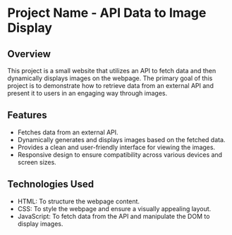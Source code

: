 # Project Name - API Data to Image Display

## Overview

This project is a small website that utilizes an API to fetch data and then dynamically displays images on the webpage. The primary goal of this project is to demonstrate how to retrieve data from an external API and present it to users in an engaging way through images.

## Features

- Fetches data from an external API.
- Dynamically generates and displays images based on the fetched data.
- Provides a clean and user-friendly interface for viewing the images.
- Responsive design to ensure compatibility across various devices and screen sizes.

## Technologies Used

- HTML: To structure the webpage content.
- CSS: To style the webpage and ensure a visually appealing layout.
- JavaScript: To fetch data from the API and manipulate the DOM to display images.
